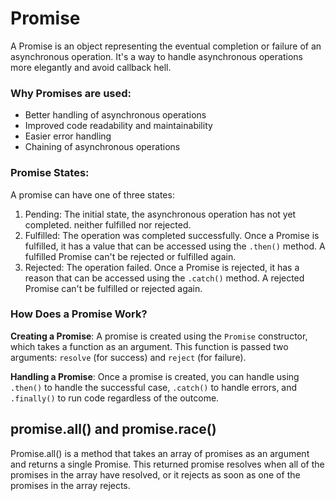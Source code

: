# Promise

A Promise is an object representing the eventual completion or failure of an asynchronous operation. It's a way to handle asynchronous operations more elegantly and avoid callback hell.

### Why Promises are used:

- Better handling of asynchronous operations
- Improved code readability and maintainability
- Easier error handling
- Chaining of asynchronous operations

### Promise States:

A promise can have one of three states:

1. Pending: The initial state, the asynchronous operation has not yet completed. neither fulfilled nor rejected.
2. Fulfilled: The operation was completed successfully. Once a Promise is fulfilled, it has a value that can be accessed using the `.then()` method. A fulfilled Promise can't be rejected or fulfilled again.
3. Rejected: The operation failed. Once a Promise is rejected, it has a reason that can be accessed using the `.catch()` method. A rejected Promise can't be fulfilled or rejected again.

### How Does a Promise Work?

**Creating a Promise**: A promise is created using the `Promise` constructor, which takes a function as an argument. This function is passed two arguments: `resolve` (for success) and `reject` (for failure).

**Handling a Promise**: Once a promise is created, you can handle using `.then()` to handle the successful case, `.catch()` to handle errors, and `.finally()` to run code regardless of the outcome.

## promise.all() and promise.race()

Promise.all() is a method that takes an array of promises as an argument and returns a single Promise. This returned promise resolves when all of the promises in the array have resolved, or it rejects as soon as one of the promises in the array rejects.
